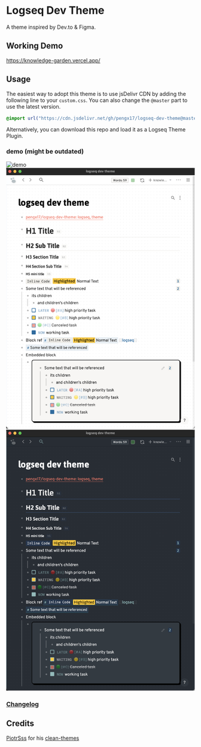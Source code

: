# Logseq Dev Theme

A theme inspired by Dev.to & Figma.

## Working Demo

https://knowledge-garden.vercel.app/

## Usage

The easiest way to adopt this theme is to use jsDelivr CDN by adding the following line to your `custom.css`. You can also change the `@master` part to use the latest version.

```css
@import url("https://cdn.jsdelivr.net/gh/pengx17/logseq-dev-theme@master/custom.css");
```

Alternatively, you can download this repo and load it as a Logseq Theme Plugin.

### demo (might be outdated)

![demo](./demo-video.gif)
![](./light.png)
![](./dark.png)

### [Changelog](./CHANGELOG.md)

## Credits

[PiotrSss](https://github.com/PiotrSss) for his [clean-themes](https://github.com/PiotrSss/logseq-clean-themes)
